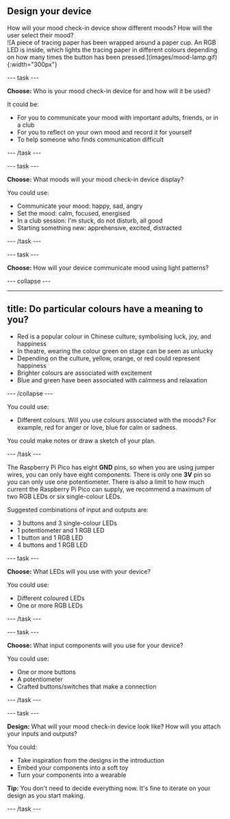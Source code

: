 ## Design your device

<div style="display: flex; flex-wrap: wrap">
<div style="flex-basis: 200px; flex-grow: 1; margin-right: 15px;">
How will your mood check-in device show different moods? How will the user select their mood? 
</div>
<div>
![A piece of tracing paper has been wrapped around a paper cup. An RGB LED is inside, which lights the tracing paper in different colours depending on how many times the button has been pressed.](images/mood-lamp.gif){:width="300px"}
</div>
</div>

--- task ---

**Choose:** Who is your mood check-in device for and how will it be used?

It could be:
+ For you to communicate your mood with important adults, friends, or in a club
+ For you to reflect on your own mood and record it for yourself
+ To help someone who finds communication difficult

--- /task ---

--- task ---

**Choose:** What moods will your mood check-in device display?

You could use:
+ Communicate your mood: happy, sad, angry
+ Set the mood: calm, focused, energised
+ In a club session: I'm stuck, do not disturb, all good
+ Starting something new: apprehensive, excited, distracted

--- /task ---

--- task ---

**Choose:** How will your device communicate mood using light patterns?

--- collapse ---

---
title: Do particular colours have a meaning to you?
---

+ Red is a popular colour in Chinese culture, symbolising luck, joy, and happiness
+ In theatre, wearing the colour green on stage can be seen as unlucky
+ Depending on the culture, yellow, orange, or red could represent happiness
+ Brighter colours are associated with excitement
+ Blue and green have been associated with calmness and relaxation

--- /collapse ---

You could use:
+ Different colours. Will you use colours associated with the moods? For example, red for anger or love, blue for calm or sadness.

You could make notes or draw a sketch of your plan.

--- /task ---

The Raspberry Pi Pico has eight **GND** pins, so when you are using jumper wires, you can only have eight components. There is only one **3V** pin so you can only use one potentiometer. There is also a limit to how much current the Raspberry Pi Pico can supply, we recommend a maximum of two RGB LEDs or six single-colour LEDs.

Suggested combinations of input and outputs are:
+ 3 buttons and 3 single-colour LEDs
+ 1 potentiometer and 1 RGB LED
+ 1 button and 1 RGB LED
+ 4 buttons and 1 RGB LED

--- task ---

**Choose:** What LEDs will you use with your device?

You could use:
+ Different coloured LEDs
+ One or more RGB LEDs

--- /task ---

--- task ---

**Choose:** What input components will you use for your device?

You could use:
+ One or more buttons
+ A potentiometer
+ Crafted buttons/switches that make a connection

--- /task ---

--- task ---

**Design:** What will your mood check-in device look like? How will you attach your inputs and outputs?

You could:
+ Take inspiration from the designs in the introduction
+ Embed your components into a soft toy
+ Turn your components into a wearable

**Tip:** You don't need to decide everything now. It's fine to iterate on your design as you start making.

--- /task ---

